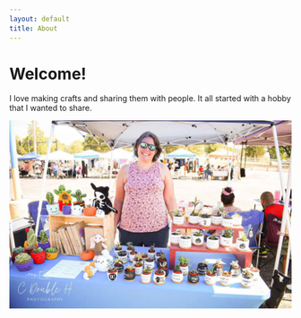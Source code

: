 ```yaml
---
layout: default
title: About
---
```

# Welcome!
I love making crafts and sharing them with people. It all started with a hobby that I wanted to share.

<img src="/images/meinbooth.jpg" width="550" />





